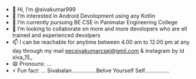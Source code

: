 - 👋 Hi, I’m @sivakumar999
- 👀 I’m interested in  Android Devolopment using any Kotlin
- 🌱 I’m currently pursuing BE CSE in Panimalar Engineering College
- 💞️ I’m looking to collaborate on more and more devolopers who are ell trained and experienced devolpers
- 📫 I can be reachable for anytime between 4.00 am to 12.00 pm at any day through my mail pecsivakumarcsej@gmil.com & instagram by id xiva_15_
- 😄 Pronouns: ...
- ⚡ Fun fact: ...  Sivabalan................Belive Yourself Self................

<!---
Sivakumar1357/Sivakumar1357 is a ✨ special ✨ repository because its `README.md` (this file) appears on your GitHub profile.
You can click the Preview link to take a look at your changes.
--->
